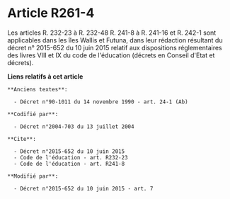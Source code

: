 # Article R261-4

Les articles R. 232-23 à R. 232-48 
R. 241-8 à R. 241-16 et R. 242-1 sont applicables dans les îles Wallis et Futuna, dans leur rédaction résultant du décret n°
2015-652 du 10 juin 2015 relatif aux dispositions réglementaires des livres VIII et IX du code de l'éducation (décrets en
Conseil d'Etat et décrets).

**Liens relatifs à cet article**

	**Anciens textes**:

	  - Décret n°90-1011 du 14 novembre 1990 - art. 24-1 (Ab)

	**Codifié par**:

	  - Décret n°2004-703 du 13 juillet 2004

	**Cite**:

	  - Décret n°2015-652 du 10 juin 2015
	  - Code de l'éducation - art. R232-23
	  - Code de l'éducation - art. R241-8

	**Modifié par**:

	  - Décret n°2015-652 du 10 juin 2015 - art. 7
